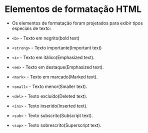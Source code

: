 # Elementos de formatação HTML

 * Os elementos de formatação foram projetados para exibir tipos especiais de texto:

 * ```<b>``` - Texto em negrito(bold text)
 * ```<strong>``` - Texto importante(Important text)
 * ```<i>``` - Texto em itálico(Emphasized text).
 * ```<em>``` - Texto em destaque(Emphasized text).
 * ```<mark>``` - Texto em marcado(Marked text).
 *  ```<small>``` - Texto menor(Smaller text).
 * ```<del>``` - Texto excluído(Deleted text).
 * ```<ins>``` - Texto inserido(Inserted text).
 * ```<sub>``` - Texto subscrito(Subscript text).
 * ```<sup>``` - Texto sobrescrito(Superscript text).